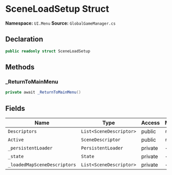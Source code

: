 # SceneLoadSetup Struct

**Namespace:** `UI.Menu`
**Source:** `GlobalGameManager.cs`

## Declaration

```csharp
public readonly struct SceneLoadSetup
```

## Methods

### _ReturnToMainMenu

```csharp
private await _ReturnToMainMenu()
```

## Fields

| Name | Type | Access | Modifiers |
|------|------|--------|-----------|
| `Descriptors` | `List<SceneDescriptor>` | public | `readonly` |
| `Active` | `SceneDescriptor` | public | `readonly` |
| `_persistentLoader` | `PersistentLoader` | private | - |
| `_state` | `State` | private | - |
| `_loadedMapSceneDescriptors` | `List<SceneDescriptor>` | private | - |

